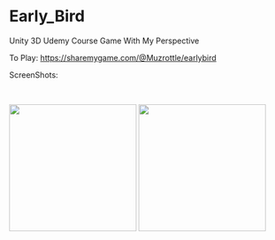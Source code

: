 # Early_Bird
Unity 3D Udemy Course Game With My Perspective

To Play: https://sharemygame.com/@Muzrottle/earlybird

ScreenShots:

<br>

<p float="left">

  <img src="https://github.com/Muzrottle/Early_Bird/assets/57044969/1a29f57f-b5f9-4516-a274-f26f188b1eca.png"  width="230" />
 
  <img src="https://github.com/Muzrottle/Early_Bird/assets/57044969/acdd172c-f2ff-4f9a-ba9f-189f02284fbd.png"  width="230" />
  
</p>

<br>
